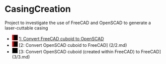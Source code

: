 CasingCreation
==============

Project to investigate the use of FreeCAD and OpenSCAD to generate a laser-cuttable casing

 * ![25](Pics/25.png)  [1: Convert FreeCAD cuboid to OpenSCAD](1/1.md)
 * ![25](Pics/25.png)  [2: Convert OpenSCAD cuboid to FreeCAD] (2/2.md)
 * ![0](Pics/0.png)  [3: Convert OpenSCAD cuboid (created within FreeCAD) to FreeCAD] (3/3.md)
